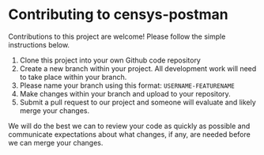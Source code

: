 # Contributing to censys-postman

Contributions to this project are welcome! Please follow the simple instructions below.

1. Clone this project into your own Github code repository
2. Create a new branch within your project. All development work will need to take place within your branch.
3. Please name your branch using this format: `USERNAME-FEATURENAME`
4. Make changes within your branch and upload to your repository.
5. Submit a pull request to our project and someone will evaluate and likely merge your changes.

We will do the best we can to review your code as quickly as possible and communicate expectations about what changes, if any, are needed before we can merge your changes.
